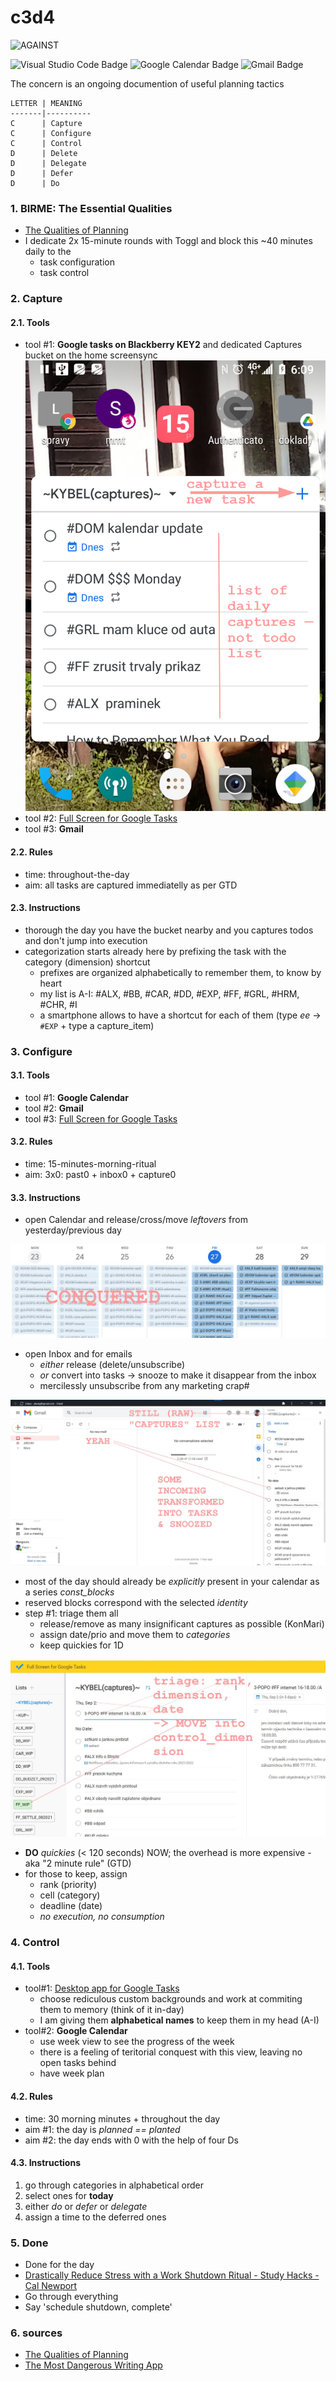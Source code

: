 # c3d4
![AGAINST](https://img.shields.io/badge/AGAINST-BERSERK-red?labelColor=black&style=for-the-badge)

![Visual Studio Code Badge](https://img.shields.io/badge/Visual%20Studio%20Code-007ACC?logo=visualstudiocode&logoColor=fff&style=flat)
![Google Calendar Badge](https://img.shields.io/badge/Google%20Calendar-4285F4?logo=googlecalendar&logoColor=fff&style=flat)
![Gmail Badge](https://img.shields.io/badge/Gmail-EA4335?logo=gmail&logoColor=fff&style=flat)

The concern is an ongoing documention of useful planning tactics

```
LETTER | MEANING
-------|----------
C      | Capture
C      | Configure
C      | Control
D      | Delete
D      | Delegate
D      | Defer
D      | Do
```

### 1. BIRME: The Essential Qualities
* [The Qualities of Planning](./assets/The-Qualities-of-Planning.md)
* I dedicate 2x 15-minute rounds with Toggl and block this ~40 minutes daily to the
    - task configuration
    - task control

### 2. Capture
#### 2.1. Tools
* tool #1: **Google tasks on Blackberry KEY2** and dedicated Captures bucket on the home screensync
    ![](./assets/img003051.png)
* tool #2: [Full Screen for Google Tasks][#2]
* tool #3: **Gmail** 

#### 2.2. Rules
* time: throughout-the-day
* aim: all tasks are captured immediatelly as per GTD

#### 2.3. Instructions
* thorough the day you have the bucket nearby and you captures todos and don't jump into execution
* categorization starts already here by prefixing the task with the category (dimension) shortcut
    - prefixes are organized alphabetically to remember them, to know by heart
    - my list is A-I: #ALX, #BB, #CAR, #DD, #EXP, #FF, #GRL, #HRM, #CHR, #I
    - a smartphone allows to have a shortcut for each of them (type *ee* → `#EXP` + type a capture_item)

### 3. Configure 
#### 3.1. Tools
* tool #1: **Google Calendar**
* tool #2: **Gmail**
* tool #3: [Full Screen for Google Tasks][#2]

#### 3.2. Rules
* time: 15-minutes-morning-ritual
* aim: 3x0: past0 + inbox0 + capture0

#### 3.3. Instructions
* open Calendar and release/cross/move _leftovers_ from yesterday/previous day

![](./assets/img003068.jpg)

* open Inbox and for emails
    - _either_ release (delete/unsubscribe)
    - _or_ convert into tasks → snooze to make it disappear from the inbox
    - mercilessly unsubscribe from any marketing crap#

![](./assets/img003070.jpg)

* most of the day should already be _explicitly_ present in your calendar as a series *const_blocks*
* reserved blocks correspond with the selected _identity_ 
* step #1: triage them all
    - release/remove as many insignificant captures as possible (KonMari)
    - assign date/prio and move them to _categories_
    - keep quickies for 1D

![](./assets/img003073.jpg)

* **DO** *quickies* (< 120 seconds) NOW; the overhead is more expensive - aka "2 minute rule" (GTD)
* for those to keep, assign
    - rank (priority)
    - cell (category)
    - deadline (date)
    - _no execution, no consumption_

### 4. Control
#### 4.1. Tools
* tool#1: [Desktop app for Google Tasks][#1]
    - choose rediculous custom backgrounds and work at commiting them to memory (think of it in-day)
    - I am giving them **alphabetical names** to keep them in my head (A-I)
* tool#2: **Google Calendar**
    - use week view to see the progress of the week
    - there is a feeling of teritorial conquest with this view, leaving no open tasks behind
    - have week plan


#### 4.2. Rules
* time: 30 morning minutes + throughout the day
* aim #1: the day is _planned == planted_ 
* aim #2: the day ends with 0 with the help of four Ds

#### 4.3. Instructions
1. go through categories in alphabetical order
2. select ones for **today**
3. either *do* or *defer* or *delegate*
4. assign a time to the deferred ones

### 5. Done
* Done for the day
* [Drastically Reduce Stress with a Work Shutdown Ritual - Study Hacks - Cal Newport](https://www.calnewport.com/blog/2009/06/08/drastically-reduce-stress-with-a-work-shutdown-ritual/)
* Go through everything
* Say 'schedule shutdown, complete'

### 6. sources
* [The Qualities of Planning](..\productivity\2021-03-18-The-Qualities-of-Planning.md)
* [The Most Dangerous Writing App](https://www.squibler.io/dangerous-writing-prompt-app)

[#1]: https://chrome.google.com/webstore/detail/desktop-app-for-google-ta/lpofefdiokgmcdnnaigddelnfamkkghi
[#2]: https://chrome.google.com/webstore/detail/full-screen-for-google-ta/ndbaejgcaecffnhlmdghchfehkflgfkj
[#3]: https://www.squibler.io/dangerous-writing-prompt-app
[#4]: https://tim.blog/2015/01/15/morning-pages/